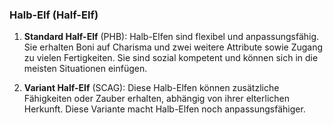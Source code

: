 
### **Halb-Elf (Half-Elf)**

1. **Standard Half-Elf** (PHB): Halb-Elfen sind flexibel und anpassungsfähig. Sie erhalten Boni auf Charisma und zwei weitere Attribute sowie Zugang zu vielen Fertigkeiten. Sie sind sozial kompetent und können sich in die meisten Situationen einfügen.
    
2. **Variant Half-Elf** (SCAG): Diese Halb-Elfen können zusätzliche Fähigkeiten oder Zauber erhalten, abhängig von ihrer elterlichen Herkunft. Diese Variante macht Halb-Elfen noch anpassungsfähiger.